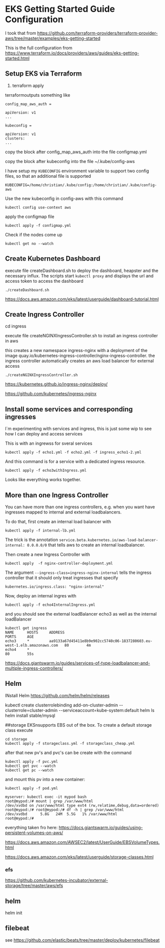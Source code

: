 # EKS Getting Started Guide Configuration

I took  that from  https://github.com/terraform-providers/terraform-provider-aws/tree/master/examples/eks-getting-started

This is the full configuration from https://www.terraform.io/docs/providers/aws/guides/eks-getting-started.html



## Setup EKS via Terraform
1. terraform apply

terraformoutputs something like

```
config_map_aws_auth = 

apiVersion: v1
... 

kubeconfig = 

apiVersion: v1
clusters:
... 
```




copy the block after config_map_aws_auth into the file configmap.yml 

copy the block after kubeconfig into the file ~/.kube/config-aws 


I have setup my ```KUBECONFIG``` environment variable to support two config files, so that an additional file is supported

```KUBECONFIG=/home/christian/.kube/config:/home/christian/.kube/config-aws```


Use the new kubeconfig in config-aws with this command

```
kubectl config use-context aws
```

apply the configmap file
 
```
kubectl apply -f configmap.yml 
```

Check if the nodes come up 
```
kubectl get no --watch
```


## Create Kubernetes Dashboard


execute file createDashboard.sh to deploy the dashboard, heapster and the necessary influx.
The scripts start ```kubectl proxy``` and displays the url and access token to access the dashboard

```
./createDashboard.sh
```


https://docs.aws.amazon.com/eks/latest/userguide/dashboard-tutorial.html


## Create Ingress Controller

cd ingress

execute file createNGINXIngressController.sh to install an ingress controller in aws

this creates a new namespace ingress-nginx with a deployment of the image quay.io/kubernetes-ingress-controller/nginx-ingress-controller. the ingress controller automatically creates an aws load balancer for external access

```
./createNGINXIngressController.sh
```

https://kubernetes.github.io/ingress-nginx/deploy/

https://github.com/kubernetes/ingress-nginx


## Install some services and corresponding ingresses

I`m experimenting with services and ingress, this is just some wip to see how I can deploy and access services

This is with an ingrewss for sveral services

```
kubectl apply -f echo1.yml -f echo2.yml -f ingress_echo1-2.yml 
```

And this command is for a service with a dedicated ingress resource.

```
kubectl apply -f echo3withIngress.yml 
```

Looks like everything works together.

## More than one Ingress Controller

You can have more than one ingress controllers, e.g. when you want have ingresses mapped to internal and external loadbalancers.

To do that, first create an internal load balancer with

```
kubectl apply -f internal-lb.yml
```

The trick is the annotation ``` service.beta.kubernetes.io/aws-load-balancer-internal: 0.0.0.0/0 ``` that tells aws to create an internal loadbalancer.

Then create a new Ingress Controller with
```
kubectl apply  -f nginx-controller-deployment.yml
```

The argument ``` --ingress-class=ingress-nginx-internal ``` tells the ingress controller that it should only treat ingresses that specify

``` kubernetes.io/ingress.class: "nginx-internal" ```


Now, deploy an internal ingres with
```
kubectl apply -f echo4InternalIngress.yml 

```
and you should see the external loadBalancer echo3 as well as the internal loadBalancer

```
kubectl get ingress
NAME      HOSTS     ADDRESS                                                                   PORTS     AGE
echo3     *         aa9133a67d45411e8b9e902cc5740c06-1837280603.eu-west-1.elb.amazonaws.com   80        4m
echo4     *                                                                                   80        55s
```

https://docs.giantswarm.io/guides/services-of-type-loadbalancer-and-multiple-ingress-controllers/


## Helm

INstall Helm
https://github.com/helm/helm/releases

kubectl create clusterrolebinding add-on-cluster-admin --clusterrole=cluster-admin --serviceaccount=kube-system:default
helm ls
helm install stable/mysql

##storage
EKSnsupports EBS out of the box. To create a default storage class execute

```
cd storage
kubectl apply -f storageclass.yml -f storageclass_cheap.yml
```

after that new pv's and pvc's can be create with the command
```
kubectl apply -f pvc.yml 
kubectl get pvc --watch
kubectl get pc --watch

```

and mount this pv into a new container:

```
kubectl apply -f pod.yml 
```

```
myserver: kubectl exec -it mypod bash
root@mypod:/# mount | grep /var/www/html
/dev/xvdbd on /var/www/html type ext4 (rw,relatime,debug,data=ordered)
root@mypod:/# root@mypod:/# df -h | grep /var/www/html
/dev/xvdbd      5.8G   24M  5.5G   1% /var/www/html
root@mypod:/# 

```

everything taken fro here: https://docs.giantswarm.io/guides/using-persistent-volumes-on-aws/





https://docs.aws.amazon.com/AWSEC2/latest/UserGuide/EBSVolumeTypes.html

https://docs.aws.amazon.com/eks/latest/userguide/storage-classes.html



### efs

https://github.com/kubernetes-incubator/external-storage/tree/master/aws/efs



## helm

helm init




## filebeat
see https://github.com/elastic/beats/tree/master/deploy/kubernetes/filebeat



